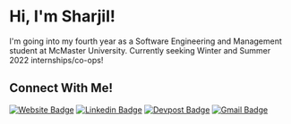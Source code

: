 # Hi, I'm Sharjil! #
I'm going into my fourth year as a Software Engineering and Management student at McMaster University. Currently seeking Winter and Summer 2022 internships/co-ops!

## Connect With Me! ##
[![Website Badge](https://img.shields.io/badge/Website-3d8ddf?style=for-the-badge&logo=Safari&logoColor=white&link=https://sharjilm.github.io/)](https://sharjilm.github.io/)
[![Linkedin Badge](https://img.shields.io/badge/LinkedIn-0077B5?style=for-the-badge&logo=Linkedin&logoColor=white&link=https://www.linkedin.com/in/sharjil-mohsin/)](https://www.linkedin.com/in/sharjil-mohsin/)
[![Devpost Badge](https://img.shields.io/badge/Devpost-22445d?style=for-the-badge&logo=Devpost&logoColor=white&link=https://devpost.com/sharjilm10/)](https://devpost.com/sharjilm10/)
[![Gmail Badge](https://img.shields.io/badge/Email_me!-D14836?style=for-the-badge&logo=Gmail&logoColor=white&link=mailto:sharjilmohsin@gmail.com)](mailto:sharjilmohsin@gmail.com)
